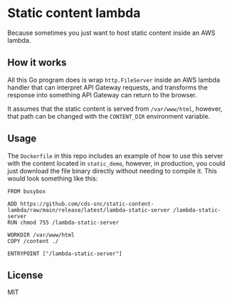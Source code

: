 # Static content lambda

Because sometimes you just want to host static content inside an AWS lambda. 

## How it works

All this Go program does is wrap `http.FileServer` inside an AWS lambda handler that can interpret API Gateway requests, and transforms the response into something API Gateway can return to the browser.

It assumes that the static content is served from `/var/www/html`, however, that path can be changed with the `CONTENT_DIR` environment variable.

## Usage

The `Dockerfile` in this repo includes an example of how to use this server with the content located in `static_demo`, however, in production, you could just download the file binary directly without needing to compile it. This would look something like this:

```
FROM busybox

ADD https://github.com/cds-snc/static-content-lambda/raw/main/release/latest/lambda-static-server /lambda-static-server
RUN chmod 755 /lambda-static-server

WORKDIR /var/www/html
COPY /content ./

ENTRYPOINT ["/lambda-static-server"]
```

## License
MIT
